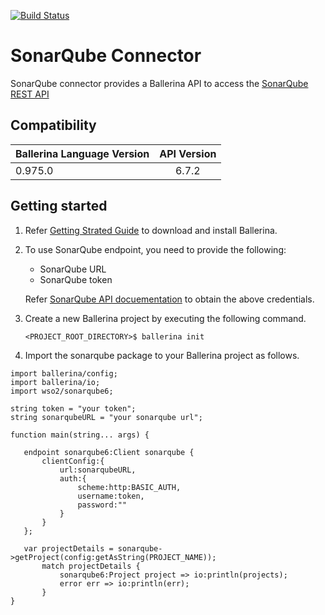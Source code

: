 [![Build Status](https://travis-ci.org/wso2-ballerina/package-sonarqube.svg?branch=master)](https://travis-ci.org/wso2-ballerina/package-sonarqube)

# SonarQube Connector

SonarQube connector provides a Ballerina API to access the [SonarQube REST API](https://docs.sonarqube.org/display/DEV/Web+API)

## Compatibility

| Ballerina Language Version       | API Version     |
| ---------------------------------| :--------------:|
| 0.975.0                          | 6.7.2           |

## Getting started

1.  Refer [Getting Strated Guide](https://stage.ballerina.io/learn/getting-started/) to download and install Ballerina.
2.  To use SonarQube endpoint, you need to provide the following:

       - SonarQube URL
       - SonarQube token
    
       Refer [SonarQube API docuementation](https://docs.sonarqube.org/display/SONAR/User+Token) to obtain the above credentials.

4. Create a new Ballerina project by executing the following command.

      ``<PROJECT_ROOT_DIRECTORY>$ ballerina init``

5. Import the sonarqube package to your Ballerina project as follows.

```ballerina
import ballerina/config;
import ballerina/io;
import wso2/sonarqube6;

string token = "your token";
string sonarqubeURL = "your sonarqube url";

function main(string... args) {

   endpoint sonarqube6:Client sonarqube {
       clientConfig:{
           url:sonarqubeURL,
           auth:{
               scheme:http:BASIC_AUTH,
               username:token,
               password:""
           }
       }
   };
   
   var projectDetails = sonarqube->getProject(config:getAsString(PROJECT_NAME));
       match projectDetails {
           sonarqube6:Project project => io:println(projects);
           error err => io:println(err);
       }
}
```

